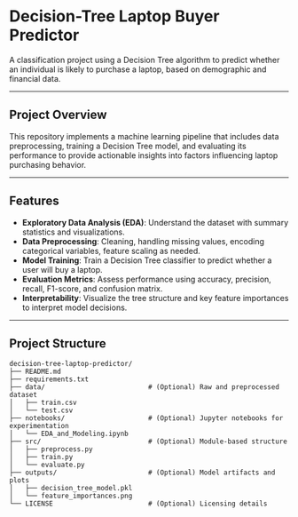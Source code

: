# Decision-Tree Laptop Buyer Predictor

A classification project using a Decision Tree algorithm to predict whether an individual is likely to purchase a laptop, based on demographic and financial data.

---

##  Project Overview

This repository implements a machine learning pipeline that includes data preprocessing, training a Decision Tree model, and evaluating its performance to provide actionable insights into factors influencing laptop purchasing behavior.

---

##  Features

- **Exploratory Data Analysis (EDA)**: Understand the dataset with summary statistics and visualizations.
- **Data Preprocessing**: Cleaning, handling missing values, encoding categorical variables, feature scaling as needed.
- **Model Training**: Train a Decision Tree classifier to predict whether a user will buy a laptop.
- **Evaluation Metrics**: Assess performance using accuracy, precision, recall, F1-score, and confusion matrix.
- **Interpretability**: Visualize the tree structure and key feature importances to interpret model decisions.

---

##  Project Structure

```text
decision-tree-laptop-predictor/
├── README.md
├── requirements.txt
├── data/                          # (Optional) Raw and preprocessed dataset
│   ├── train.csv
│   └── test.csv
├── notebooks/                     # (Optional) Jupyter notebooks for experimentation
│   └── EDA_and_Modeling.ipynb
├── src/                           # (Optional) Module-based structure
│   ├── preprocess.py
│   ├── train.py
│   └── evaluate.py
├── outputs/                       # (Optional) Model artifacts and plots
│   ├── decision_tree_model.pkl
│   └── feature_importances.png
└── LICENSE                        # (Optional) Licensing details
